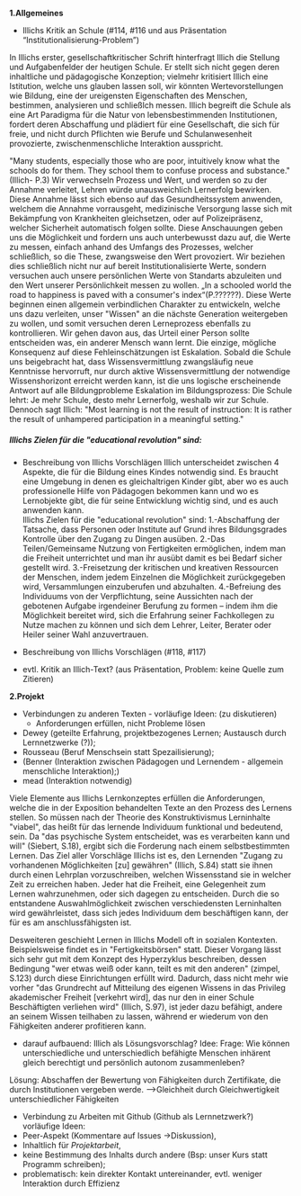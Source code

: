 **1.Allgemeines**

- Illichs Kritik an Schule
(#114, #116 und aus Präsentation “Institutionalisierung-Problem”)


In Illichs erster, gesellschaftkritischer Schrift hinterfragt Illich die Stellung und Aufgabenfelder der heutigen Schule.
Er stellt sich nicht gegen deren inhaltliche und pädagogische Konzeption;
vielmehr kritisiert Illich eine Istitution, welche uns glauben lassen soll, wir könnten Wertevorstellungen wie Bildung, eine der ureigensten Eigenschaften des Menschen, bestimmen, analysieren und schließlch messen.
Illich begreift die Schule als eine Art Paradigma für die Natur von lebensbestimmenden Institutionen, fordert deren Abschaffung und plädiert für eine Gesellschaft, die sich für freie, und nicht durch Pflichten wie Berufe und Schulanwesenheit provozierte, zwischenmenschliche Interaktion ausspricht.

"Many students, especially those who are poor, intuitively know what the schools do for them.
They school them to confuse process and substance."(Illich- P.3)
Wir verwechseln Prozess und Wert, und werden so zu der Annahme verleitet, Lehren würde unausweichlich Lernerfolg bewirken.
Diese Annahme lässt sich ebenso auf das Gesundheitssystem anwenden, welchem die Annahme vorrausgeht, medizinische Versorgung lasse sich mit Bekämpfung von Krankheiten gleichsetzen, oder auf Polizeipräsenz, welcher Sicherheit automatisch folgen sollte.
Diese Anschauungen geben uns die Möglichkeit und fordern uns auch unterbewusst dazu auf, die Werte zu messen, einfach anhand des Umfangs des Prozesses, welcher schließlich, so die These, zwangsweise den Wert provoziert.
Wir beziehen dies schließlich nicht nur auf bereit Institutionalisierte Werte, sondern versuchen auch unsere persönlichen Werte von Standarts abzuleiten und den Wert unserer Persönlichkeit messen zu wollen.
„In a schooled world the road to happiness is paved with a consumer's index“(P.??????).
Diese Werte beginnen einen allgemein verbindlichen Charakter zu entwickeln, welche uns dazu verleiten, unser "Wissen" an die nächste Generation weitergeben zu wollen, und somit versuchen deren Lerneprozess ebenfalls zu kontrollieren. Wir gehen davon aus, das Urteil einer Person sollte entscheiden was, ein anderer Mensch wann lernt.
Die einzige, mögliche Konsequenz auf diese Fehleinschätzungen ist Eskalation.
Sobald die Schule uns beigebracht hat, dass Wissensvermittlung zwangsläufig neue Kenntnisse hervorruft, nur durch aktive Wissensvermittlung der notwendige Wissenshorizont erreicht werden kann, ist die uns logische erscheinende Antwort auf alle Bildungprobleme Eskalation im Bildungsprozess:
Die Schule lehrt: Je mehr Schule, desto mehr Lernerfolg, weshalb wir zur Schule.
Dennoch sagt Illich:
"Most learning is not the result of instruction: It is rather the result of unhampered participation in a meaningful setting."


##### Illichs Zielen für die "educational revolution" sind:

- Beschreibung von Illichs Vorschlägen
Illich unterscheidet zwischen 4 Aspekte, die für die Bildung eines Kindes notwendig sind. Es braucht eine Umgebung in denen es gleichaltrigen Kinder gibt, aber wo es auch professionelle Hilfe von Pädagogen bekommen kann und wo es Lernobjekte gibt, die für seine Entwicklung wichtig sind, und es auch anwenden kann.  
Illichs Zielen für die "educational revolution" sind:
1.-Abschaffung der Tatsache, dass Personen oder Institute auf Grund ihres Bildungsgrades Kontrolle über den Zugang zu Dingen ausüben.
2.-Das Teilen/Gemeinsame Nutzung von Fertigkeiten ermöglichen, indem man die Freiheit unterrichtet und man ihr ausübt damit es  bei Bedarf sicher gestellt wird.
3.-Freisetzung der kritischen und kreativen Ressourcen der Menschen, indem jedem Einzelnen die Möglichkeit zurückgegeben wird, Versammlungen einzuberufen und abzuhalten.
4.-Befreiung des Individuums von der Verpflichtung, seine Aussichten nach der gebotenen Aufgabe irgendeiner Berufung zu formen – indem ihm die Möglichkeit bereitet wird, sich die Erfahrung seiner Fachkollegen zu Nutze machen zu können und sich dem Lehrer, Leiter, Berater oder Heiler seiner Wahl anzuvertrauen.


- Beschreibung von Illichs Vorschlägen
(#118, #117)
- evtl. Kritik an Illich-Text? (aus Präsentation, Problem: keine Quelle zum Zitieren)

**2.Projekt**

- Verbindungen zu anderen Texten -
vorläufige Ideen: (zu diskutieren)
  - Anforderungen erfüllen, nicht Probleme lösen
 - Dewey (geteilte Erfahrung, projektbezogenes Lernen; Austausch durch Lernnetzwerke (?));
 - Rousseau (Beruf Menschsein statt Spezailisierung);
 - (Benner (Interaktion zwischen Pädagogen und Lernendem - allgemein menschliche Interaktion);)
 - mead (Interaktion notwendig)
 

Viele Elemente aus Illichs Lernkonzeptes erfüllen die Anforderungen, welche die in der Exposition behandelten Texte an den Prozess des Lernens stellen.
So müssen nach der Theorie des Konstruktivismus Lerninhalte "viabel", das heißt für das lernende Individuum funktional und bedeutend, sein.
Da "das psychische System entscheidet, was es verarbeiten kann und will" (Siebert, S.18), ergibt sich die Forderung nach einem selbstbestimmten Lernen.
Das Ziel aller Vorschläge Illichs ist es, den Lernenden "Zugang zu vorhandenen Möglichkeiten [zu] gewähren" (Illich, S.84) statt sie ihnen durch einen Lehrplan vorzuschreiben, welchen Wissensstand sie in welcher Zeit zu erreichen haben. 
Jeder hat die Freiheit, eine Gelegenheit zum Lernen wahrzunehmen, oder sich dagegen zu entscheiden.
Durch die so entstandene Auswahlmöglichkeit zwischen verschiedensten Lerninhalten wird gewährleistet, dass sich jedes Individuum dem beschäftigen kann, der für es am anschlussfähigsten ist.

Desweiteren geschieht Lernen in Illichs Modell oft in sozialen Kontexten.
Beispielsweise findet es in "Fertigkeitsbörsen" statt.
Dieser Vorgang lässt sich sehr gut mit dem Konzept des Hyperzyklus beschreiben, dessen Bedingung "wer etwas weiß oder kann, teilt es mit den anderen" (zimpel, S.123) durch diese Einrichtungen erfüllt wird.
Dadurch, dass nicht mehr wie vorher "das Grundrecht auf Mitteilung des eigenen Wissens in das Privileg akademischer Freiheit [verkehrt wird], das nur den in einer Schule Beschäftigten verliehen wird" (Illich, S.97), ist jeder dazu befähigt, andere an seinem Wissen teilhaben zu lassen, während er wiederum von den Fähigkeiten anderer profitieren kann.



- darauf aufbauend: Illich als Lösungsvorschlag?
Idee: Frage: Wie können unterschiedliche und unterschiedlich befähigte Menschen inhärent gleich berechtigt und persönlich autonom zusammenleben?

Lösung: Abschaffen der Bewertung von Fähigkeiten durch Zertifikate, die durch Institutionen vergeben werde. -->Gleichheit durch Gleichwertigkeit unterschiedlicher Fähigkeiten


- Verbindung zu Arbeiten mit Github
(Github als Lernnetzwerk?)
vorläufige Ideen:
 - Peer-Aspekt (Kommentare auf Issues ->Diskussion),
 - Inhaltlich für *Projektarbeit*,
 - keine Bestimmung des Inhalts durch andere (Bsp: unser Kurs statt Programm schreiben);
 - problematisch: kein direkter Kontakt untereinander, evtl. weniger Interaktion durch Effizienz
